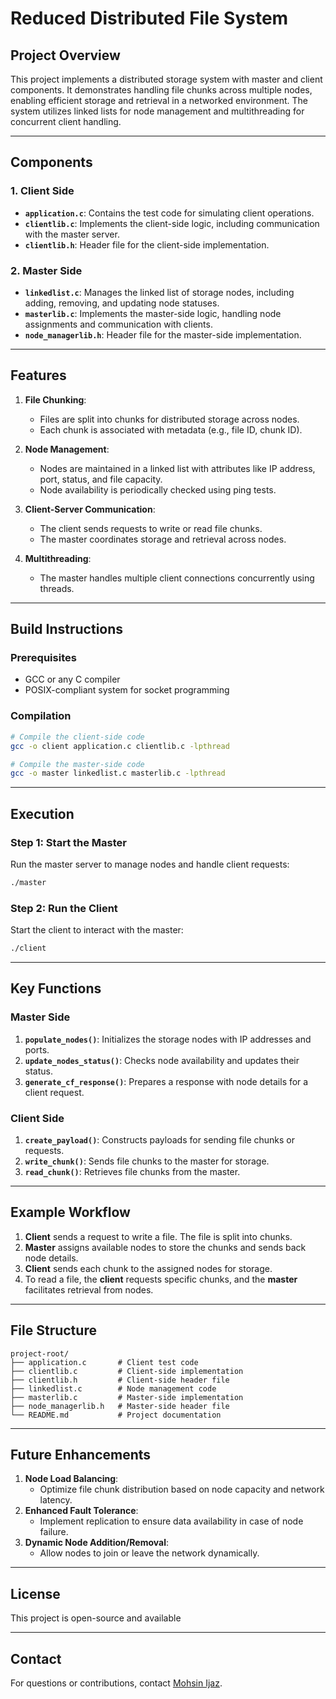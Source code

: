 # Reduced Distributed File System

## Project Overview
This project implements a distributed storage system with master and client components. It demonstrates handling file chunks across multiple nodes, enabling efficient storage and retrieval in a networked environment. The system utilizes linked lists for node management and multithreading for concurrent client handling.

---

## Components
### 1. **Client Side**
- **`application.c`**: Contains the test code for simulating client operations.
- **`clientlib.c`**: Implements the client-side logic, including communication with the master server.
- **`clientlib.h`**: Header file for the client-side implementation.

### 2. **Master Side**
- **`linkedlist.c`**: Manages the linked list of storage nodes, including adding, removing, and updating node statuses.
- **`masterlib.c`**: Implements the master-side logic, handling node assignments and communication with clients.
- **`node_managerlib.h`**: Header file for the master-side implementation.

---

## Features
1. **File Chunking**:
   - Files are split into chunks for distributed storage across nodes.
   - Each chunk is associated with metadata (e.g., file ID, chunk ID).

2. **Node Management**:
   - Nodes are maintained in a linked list with attributes like IP address, port, status, and file capacity.
   - Node availability is periodically checked using ping tests.

3. **Client-Server Communication**:
   - The client sends requests to write or read file chunks.
   - The master coordinates storage and retrieval across nodes.

4. **Multithreading**:
   - The master handles multiple client connections concurrently using threads.

---

## Build Instructions
### Prerequisites
- GCC or any C compiler
- POSIX-compliant system for socket programming

### Compilation
```bash
# Compile the client-side code
gcc -o client application.c clientlib.c -lpthread

# Compile the master-side code
gcc -o master linkedlist.c masterlib.c -lpthread
```

---

## Execution
### Step 1: Start the Master
Run the master server to manage nodes and handle client requests:
```bash
./master
```

### Step 2: Run the Client
Start the client to interact with the master:
```bash
./client
```

---

## Key Functions
### Master Side
1. **`populate_nodes()`**: Initializes the storage nodes with IP addresses and ports.
2. **`update_nodes_status()`**: Checks node availability and updates their status.
3. **`generate_cf_response()`**: Prepares a response with node details for a client request.

### Client Side
1. **`create_payload()`**: Constructs payloads for sending file chunks or requests.
2. **`write_chunk()`**: Sends file chunks to the master for storage.
3. **`read_chunk()`**: Retrieves file chunks from the master.

---

## Example Workflow
1. **Client** sends a request to write a file. The file is split into chunks.
2. **Master** assigns available nodes to store the chunks and sends back node details.
3. **Client** sends each chunk to the assigned nodes for storage.
4. To read a file, the **client** requests specific chunks, and the **master** facilitates retrieval from nodes.

---

## File Structure
```
project-root/
├── application.c       # Client test code
├── clientlib.c         # Client-side implementation
├── clientlib.h         # Client-side header file
├── linkedlist.c        # Node management code
├── masterlib.c         # Master-side implementation
├── node_managerlib.h   # Master-side header file
└── README.md           # Project documentation
```

---

## Future Enhancements
1. **Node Load Balancing**:
   - Optimize file chunk distribution based on node capacity and network latency.
2. **Enhanced Fault Tolerance**:
   - Implement replication to ensure data availability in case of node failure.
3. **Dynamic Node Addition/Removal**:
   - Allow nodes to join or leave the network dynamically.

---

## License
This project is open-source and available

---

## Contact
For questions or contributions, contact [Mohsin Ijaz](mailto:mohsin.ijaz@outlook.com).

